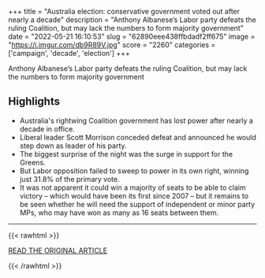 +++
title = "Australia election: conservative government voted out after nearly a decade"
description = "Anthony Albanese’s Labor party defeats the ruling Coalition, but may lack the numbers to form majority government"
date = "2022-05-21 16:10:53"
slug = "62890eee438ffbdadf2ff675"
image = "https://i.imgur.com/db9R89V.jpg"
score = "2260"
categories = ['campaign', 'decade', 'election']
+++

Anthony Albanese’s Labor party defeats the ruling Coalition, but may lack the numbers to form majority government

## Highlights

- Australia's rightwing Coalition government has lost power after nearly a decade in office.
- Liberal leader Scott Morrison conceded defeat and announced he would step down as leader of his party.
- The biggest surprise of the night was the surge in support for the Greens.
- But Labor opposition failed to sweep to power in its own right, winning just 31.8% of the primary vote.
- It was not apparent it could win a majority of seats to be able to claim victory – which would have been its first since 2007 – but it remains to be seen whether he will need the support of independent or minor party MPs, who may have won as many as 16 seats between them.

---

{{< rawhtml >}}
  <p class="article-category">
    <a target="_blank" href="https://www.theguardian.com/australia-news/2022/may/21/australia-election-conservative-government-voted-out-after-nearly-a-decade">READ THE ORIGINAL ARTICLE</a>
  </p>
{{< /rawhtml >}}
